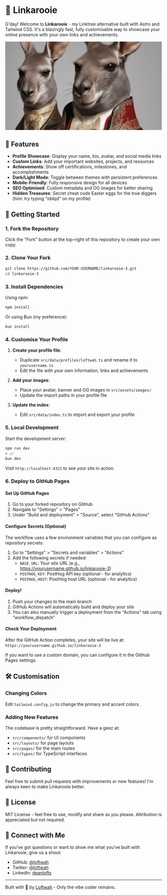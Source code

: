 # 🔗 Linkarooie

G'day! Welcome to **Linkarooie** - my Linktree alternative built with Astro and Tailwind CSS. It's a blazingly fast, fully customisable way to showcase your online presence with your own links and achievements.

![Linkarooie Screenshot](src/assets/images/linkarooie_og.jpg)

## 🚀 Features

- **Profile Showcase**: Display your name, bio, avatar, and social media links
- **Custom Links**: Add your important websites, projects, and resources
- **Achievements**: Show off certifications, milestones, and accomplishments
- **Dark/Light Mode**: Toggle between themes with persistent preferences
- **Mobile-Friendly**: Fully responsive design for all devices
- **SEO Optimised**: Custom metadata and OG images for better sharing
- **Hidden Treasures**: Secret cheat code Easter eggs for the true diggers (hint: try typing "iddqd" on my profile)

## 🔧 Getting Started

### 1. Fork the Repository

Click the "Fork" button at the top-right of this repository to create your own copy.

### 2. Clone Your Fork

```bash
git clone https://github.com/YOUR-USERNAME/linkarooie-3.git
cd linkarooie-3
```

### 3. Install Dependencies

Using npm:

```bash
npm install
```

Or using Bun (my preference):

```bash
bun install
```

### 4. Customise Your Profile

1. **Create your profile file**:

   - Duplicate `src/data/profiles/loftwah.ts` and rename it to `yourusername.ts`
   - Edit the file with your own information, links and achievements

2. **Add your images**:

   - Place your avatar, banner and OG images in `src/assets/images/`
   - Update the import paths in your profile file

3. **Update the index**:
   - Edit `src/data/index.ts` to import and export your profile

### 5. Local Development

Start the development server:

```bash
npm run dev
# or
bun dev
```

Visit `http://localhost:4321` to see your site in action.

### 6. Deploy to GitHub Pages

#### Set Up GitHub Pages

1. Go to your forked repository on GitHub
2. Navigate to "Settings" > "Pages"
3. Under "Build and deployment" > "Source", select "GitHub Actions"

#### Configure Secrets (Optional)

The workflow uses a few environment variables that you can configure as repository secrets:

1. Go to "Settings" > "Secrets and variables" > "Actions"
2. Add the following secrets if needed:
   - `BASE_URL`: Your site URL (e.g., https://yourusername.github.io/linkarooie-3)
   - `POSTHOG_KEY`: PostHog API key (optional - for analytics)
   - `POSTHOG_HOST`: PostHog host URL (optional - for analytics)

#### Deploy!

1. Push your changes to the main branch
2. GitHub Actions will automatically build and deploy your site
3. You can also manually trigger a deployment from the "Actions" tab using "workflow_dispatch"

#### Check Your Deployment

After the GitHub Action completes, your site will be live at:
`https://yourusername.github.io/linkarooie-3`

If you want to use a custom domain, you can configure it in the GitHub Pages settings.

## 🛠️ Customisation

### Changing Colors

Edit `tailwind.config.js` to change the primary and accent colors.

### Adding New Features

The codebase is pretty straightforward. Have a geez at:

- `src/components/` for UI components
- `src/layouts/` for page layouts
- `src/pages/` for the main routes
- `src/types/` for TypeScript interfaces

## 🤝 Contributing

Feel free to submit pull requests with improvements or new features! I'm always keen to make Linkarooie better.

## 📝 License

MIT License - feel free to use, modify and share as you please. Attribution is appreciated but not required.

## 👋 Connect with Me

If you've got questions or want to show me what you've built with Linkarooie, give us a shout:

- GitHub: [@loftwah](https://github.com/loftwah)
- Twitter: [@loftwah](https://twitter.com/loftwah)
- LinkedIn: [deanlofts](https://linkedin.com/in/deanlofts)

---

Built with 💚 by [Loftwah](https://github.com/loftwah) - Only the vibe coder remains.
